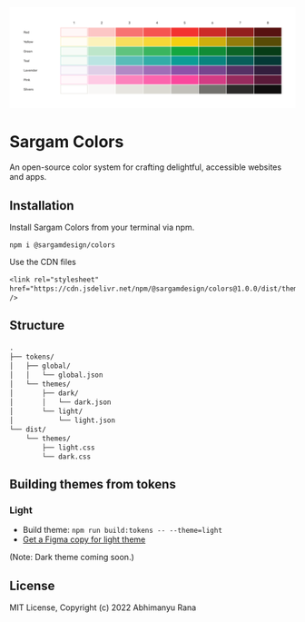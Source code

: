 ![](help/cover.png)

# Sargam Colors
An open-source color system for crafting delightful, accessible websites and apps.

## Installation
Install Sargam Colors from your terminal via npm.

```
npm i @sargamdesign/colors
```

Use the CDN files

```
<link rel="stylesheet" href="https://cdn.jsdelivr.net/npm/@sargamdesign/colors@1.0.0/dist/themes/light.min.css" />

```

## Structure

```
.
├── tokens/
│   ├── global/
│   │   └── global.json
│   └── themes/
│       ├── dark/
│       │   └── dark.json
│       └── light/
│           └── light.json
└── dist/
    └── themes/
        ├── light.css
        └── dark.css
```

## Building themes from tokens

### Light
- Build theme: `npm run build:tokens -- --theme=light`
- [Get a Figma copy for light theme](https://www.figma.com/community/file/1161992682973418812)

(Note: Dark theme coming soon.)

## License
MIT License, Copyright (c) 2022 Abhimanyu Rana
